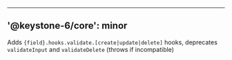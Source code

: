 ----
'@keystone-6/core': minor
----

Adds `{field}.hooks.validate.[create|update|delete]` hooks, deprecates `validateInput` and `validateDelete` (throws if incompatible)

